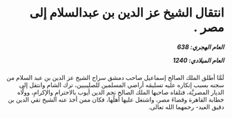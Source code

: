 <h1 dir="rtl">انتقال الشيخ عز الدين بن عبدالسلام إلى مصر  .</h1>

<h5 dir="rtl">العام الهجري:  638

العام الميلادي: 1240

</h5>

<p dir="rtl">لَمَّا أطلق الملك الصالح إسماعيل صاحب دمشق سراح الشيخ عز الدين بن عبد السلام من سجنه بسبب إنكاره عليه تسليمَه أراضي المسلمين للصليبيين، ترك الشام وانتقل إلى الديار المصريَّة، فتلقاه صاحبها الملك الصالح نجم الدين أيوب بالاحترامِ والإكرامِ، وولَّاه خطابة القاهرة وقضاءَ مصر، واشتغل عليها أهلُها، فكان ممن أخذ عنه الشيخ تقي الدين بن دقيق العيد- رحمهما الله تعالى.</p></br>
